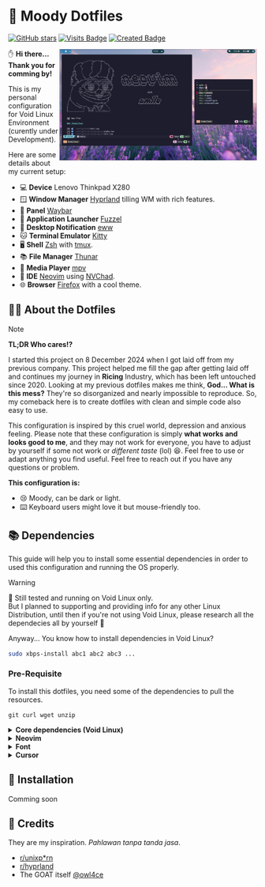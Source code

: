 # 🤡 Moody Dotfiles
[![GitHub stars](https://img.shields.io/github/stars/ledleledle/dotfiles?color=brightgreen)](https://github.com/ledleledle/dotfiles/stargazers)
[![Visits Badge](https://badges.pufler.dev/visits/ledleledle/dotfiles)](https://github.com/ledleledle/dotfiles)
[![Created Badge](https://badges.pufler.dev/created/ledleledle/dotfiles)](https://github.com/ledleledle/dotfiles)

<picture>
  <source media="(prefers-color-scheme: dark)" alt="" align="right" width="400px" srcset="development_preview.png"/>
  <img alt="" align="right" width="400px" src="development_preview.png" href="https://raw.githubusercontent.com/ledleledle/dotfiles/main/development_preview.png"/>
</picture>

:hand: **Hi there... Thank you for comming by!**

This is my personal configuration for Void Linux Environment (curently under Development).

Here are some details about my current setup:

- 💻 **Device** Lenovo Thinkpad X280
- 🪟 **Window Manager** [Hyprland](https://hyprland.org) tilling WM with rich features.
- 🌻 **Panel** [Waybar](https://github.com/Alexays/Waybar)
- 🚀 **Application Launcher** [Fuzzel](https://codeberg.org/dnkl/fuzzel)
- 🔔 **Desktop Notification** [eww](https://github.com/elkowar/eww)
- 🐱 **Terminal Emulator** [Kitty](https://github.com/kovidgoyal/kitty)
- 🖥️ **Shell** [Zsh](https://zsh.org) with [tmux](https://github.com/tmux/tmux).
- 📚 **File Manager** [Thunar](https://wiki.archlinux.org/title/Thunar)
- 🎵 **Media Player** [mpv](https://mpv.io)
- 📖 **IDE** [Neovim](https://neovim.io/) using [NVChad](https://github.com/NvChad/NvChad).
- 🌐 **Browser** [Firefox](https://www.mozilla.org) with a cool theme.

## 🧑‍🔧 About the Dotfiles
> [!NOTE]
>  **TL;DR Who cares!?**

I started this project on 8 December 2024 when I got laid off from my previous company. This project helped me fill the gap after getting laid off and continues my journey in **Ricing** Industry, which has been left untouched since 2020. Looking at my previous dotfiles makes me think, **God... What is this mess?** They're so disorganized and nearly impossible to reproduce. So, my comeback here is to create dotfiles with clean and simple code also easy to use.

This configuration is inspired by this cruel world, depression and anxious feeling. Please note that these configuration is simply **what works and looks good to me**, and they may not work for everyone, you have to adjust by yourself if some not work or *different taste* (lol) :laughing:. Feel free to use or adapt anything you find useful. Feel free to reach out if you have any questions or problem.

**This configuration is:**
- :cry: Moody, can be dark or light.
- :keyboard: Keyboard users might love it but mouse-friendly too.

## 📚 Dependencies
This guide will help you to install some essential dependencies in order to used this configuration and running the OS properly.

> [!WARNING]  
> 🤖 Still tested and running on Void Linux only.<br>
> But I planned to supporting and providing info for any other Linux Distribution, until then if you're not using Void Linux, please research all the dependecies all by yourself 🙏

Anyway... You know how to install dependencies in Void Linux?
```bash
sudo xbps-install abc1 abc2 abc3 ...
```
### Pre-Requisite
To install this dotfiles, you need some of the dependencies to pull the resources.
```
git curl wget unzip
```

<details>
<summary><b>Core dependencies (Void Linux)</b></summary>

#### Core dependencies (in order to work properly)
> **Notes**: If you're previously using `wpa_supplicant` or any other network manager, please disable service or it will be conflict between services. We will use `NetworkManager` service to connect to internet.
```
xorg base-devel brightnessctl dbus elogind polkit seatd NetworkManager network-manager-applet SwayNotificationCenter tlp wlogout gvfs gvfs-mtp zsh fzf Thunar
```

Enable all services
```
sudo ln -s
```

Add your user to `_seatd` group. For the context, read this [seatd readme](https://github.com/kennylevinsen/seatd?tab=readme-ov-file#what-is-seat-management)
```
sudo usermod -aG _seatd $(whoami)
```

**Context**: [XOrg](https://wiki.archlinux.org/title/Xorg), [D-Bus](https://docs.voidlinux.org/config/session-management.html#d-bus), [elogind & polkit](https://docs.voidlinux.org/config/power-management.html#elogind), [seatd](https://docs.voidlinux.org/config/session-management.html#seatd), [base-devel](https://bbs.archlinux.org/viewtopic.php?pid=1720288#p1720288), [TLP](https://docs.voidlinux.org/config/power-management.html), [SwayNotificationCenter](https://github.com/ErikReider/SwayNotificationCenter), [wlogout](https://github.com/ArtsyMacaw/wlogout), [GVFS](https://wiki.archlinux.org/title/Media_Transfer_Protocol), [Zsh](https://zsh.org), [fzf](https://github.com/junegunn/fzf), [Thunar](https://wiki.archlinux.org/title/Thunar)


#### Hyprland
Hyprland is not available from Void Linux’s official repositories [due to a conflict of packaging philosophy](https://github.com/void-linux/void-packages/issues/37544). However, a [third party repository](https://github.com/Makrennel/hyprland-void) is available with binary packages built in CI by GitHub Actions.

You can add this repository by creating a file such as `/etc/xbps.d/hyprland-void.conf` with the following contents:
```bash
echo "repository=https://raw.githubusercontent.com/Makrennel/hyprland-void/repository-x86_64-glibc" > /etc/xbps.d/hyprland-void.conf

# Then update repo
xbps-install -S
```
Then you can install the packages as you would any other:
```
hyprland xdg-desktop-portal-hyprland hyprland-protocols hyprpaper hyprlock hypridle
```

#### Audio, Screen sharing & Media Player
**TL;DR** `pavucontrol` with `pipewire` framework and `mpv` for media player.<br>
More detailed information can be read at this [Void Linux Documentation: PipeWire](https://docs.voidlinux.org/config/media/pipewire.html)
```
pavucontrol pipewire pipewire-devel alsa-pipewire wireplumber mpv
```

```bash
sudo mkdir -p 
sudo ln -s /usr/share/alsa/alsa.conf.d/50-pipewire.conf /etc/alsa/conf.d
sudo ln -s /usr/share/alsa/alsa.conf.d/99-pipewire-default.conf /etc/alsa/conf.d
```

#### Image viewer and screenshoot
Screenshoting with `slurp` and `grim`. And image viewer using `swappy`.
```
grim slurp swappy jq
```

#### Bluetooth (Optional)
If your device have bluetooth installed, then you need these dependencies.
```
bluez libspa-bluetooth blueman
```
`blueman` is optional, if you want to use app to manage bluetooth then install it!

Source: https://docs.voidlinux.org/config/bluetooth.html

#### Display Manager (Optional)
If you want to use display manager same as mine, I used `sddm` with theme based on [this](https://www.opendesktop.org/p/1272122). But there is one issue if we want to used `ssdm`, `Hyprland` session needed to be run on `dbus session`, in order to make that happen ussualy I run on terminal using command `dbus-run-session Hyprland`. But... If you're using `sddm` by default it will uses default `Hyprland`, so applications that needed `dbus` in order to be run is failing. The solution is we can edit `sudo nvim /usr/share/wayland-sessions/hyprland.desktop` like this:
```
[Desktop Entry]
Name=Hyprland
Comment=An intelligent dynamic tiling Wayland compositor
Exec=dbus-run-session Hyprland
Type=Application
```
And then, Install the requirements:
```bash
sddm qt5 qt5-quickcontrols2 qt5-svg qt5-graphicaleffects
```
Then download the theme and extract it to `/usr/share/sddm/themes`.
```bash
sudo tar -xf ~/Downloads/sugar-dark.tar -C /usr/share/sddm/themes
```
Edit `sddm` config at `/etc/sddm.conf.d/sddm.conf`, and find `[Theme]` section.
```
...
[Theme]
# Current theme name
Current=sugar-dark
...
```
</details>

<details>
<summary><b>Neovim</b></summary>

Required to install for neovim. `fd` and `ripgrep` will be used for `telescope` plugin.
```
neovim fd ripgrep
```
---

I'm using [NVChad](https://github.com/NvChad/NvChad). For more customizations please refer to [this documentation](https://nvchad.com/docs/config/walkthrough).

#### Syntax Highlighting & Code Snippet
```
# Syntax Highlighting
:TSInstall <your_programming_language>

# Code Snippet
:MasonInstall <your_programming_language>
```

</details>

<details>
<summary><b>Font</b></summary>
  
> Will be organized what used what not. Because font alone is eating up 8G of my storage! But Its still under development. So... I will be experimenting some font that match my taste!

Currently installed is:
```bash
twemoji xorg-fonts noto-fonts-ttf noto-fonts-cjk nerd-fonts noto-fonts-emoji
```
Using reference from [Void Linux Documentation](https://docs.voidlinux.org/config/graphical-session/fonts.html).

</details>

<details>
<summary><b>Cursor</b></summary>
  
I'm personaly used cursor from [catppuccin](https://github.com/catppuccin/cursors) called **Catppuccin Latte Light**. If you want to add more cursor, you can copy or extract to `~/.icons` or `~/.local/share/icons`. Then select desired cursor using `nwg-look`.

</details>

## 👾 Installation
Comming soon

## 🤝 Credits
They are my inspiration. *Pahlawan tanpa tanda jasa*.
- [r/unixp*rn](https://www.reddit.com/r/unixporn)
- [r/hyprland](https://www.reddit.com/r/hyprland)
- The GOAT itself [@owl4ce](https://github.com/owl4ce/dotfiles)
<!--
## And thanks to
[![Contributors Display](https://badges.pufler.dev/contributors/ledleledle/dotfiles?size=50&padding=5&perRow=10&bots=true)](https://github.com/ledleledle/dotfiles)
-->
